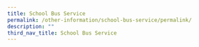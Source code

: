 ```yaml
---
title: School Bus Service
permalink: /other-information/school-bus-service/permalink/
description: ""
third_nav_title: School Bus Service
---
```

